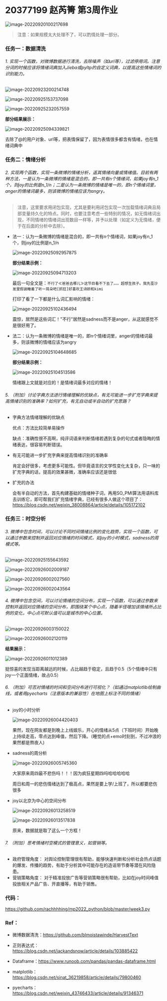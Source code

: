 # 20377199 赵芮箐 第3周作业

![image-20220920100217698](C:\Users\DELL\AppData\Roaming\Typora\typora-user-images\image-20220920100217698.png)

> 注意：如果规模太大处理不了，可以酌情处理一部分。

### 任务一：数据清洗

###### 1. 实现一个函数，对微博数据进行清洗，去除噪声（如url等），过滤停用词。注意分词的时候应该将情绪词典加入Jieba或pyltp的自定义词典，以提高这些情绪词的识别能力。

![image-20220923200214748](C:\Users\DELL\AppData\Roaming\Typora\typora-user-images\image-20220923200214748.png)

![image-20220925153737098](C:\Users\DELL\AppData\Roaming\Typora\typora-user-images\image-20220925153737098.png)

![image-20220925232057559](C:\Users\DELL\AppData\Roaming\Typora\typora-user-images\image-20220925232057559.png)

**部分结果展示：**

![image-20220925094339821](C:\Users\DELL\AppData\Roaming\Typora\typora-user-images\image-20220925094339821.png)

去除了@的用户对象、url等，把表情保留了，因为表情很多都含有情绪，也在情绪词典中

### 任务二：情绪分析

###### 2. 实现两个函数，实现一条微博的情绪分析，返其情绪向量或情绪值。目前有两种方法，一是认为一条微博的情绪是混合的，即一共有n个情绪词，如果joy有n_1个，则joy的比例是n_1/n；二是认为一条微博的情绪是唯一的，即n个情绪词里，anger的情绪词最多，则该微博的情绪应该为angry。

>注意，这里要求用闭包实现，尤其是要利用闭包实现一次加载情绪词典且局部变量持久化的特点。同时，也要注意考虑一些特别的情况，如无情绪词出现，不同情绪的情绪词出现数目一样等，并予以处理（如定义为无情绪，便于在后面的分析中去除）。

- 法一：认为一条微博的情绪是混合的，即一共有n个情绪词，如果joy有n_1个，则joy的比例是n_1/n

  ![image-20220925092957875](C:\Users\DELL\AppData\Roaming\Typora\typora-user-images\image-20220925092957875.png)

  **部分结果示例：**

  ![image-20220925094713203](C:\Users\DELL\AppData\Roaming\Typora\typora-user-images\image-20220925094713203.png)

  最后一句全文是：`不行了≪爸爸去哪儿≫这节目看不下去了。。。超想生孩子。我先歪沙发里假装睡着了听一耳朵吧[抓狂]好喜欢王诗龄和kimi`

  打印了看了一下都是什么词汇影响的情绪：

  ![image-20220925102436494](C:\Users\DELL\AppData\Roaming\Typora\typora-user-images\image-20220925102436494.png)

  震惊，居然是这些词汇！"不行"居然是sadness而不是anger，从这就感觉不是很好用了。

- 法二：认为一条微博的情绪是唯一的，即n个情绪词里，anger的情绪词最多，则该微博的情绪应该为angry

  ![image-20220925104648685](C:\Users\DELL\AppData\Roaming\Typora\typora-user-images\image-20220925104648685.png)

  **部分结果示例：**

  ![image-20220925104513586](C:\Users\DELL\AppData\Roaming\Typora\typora-user-images\image-20220925104513586.png)

  情绪跟上文就是对应的！是情绪词最多对应的情绪！

###### 5. （附加）讨论字典方法进行情绪理解的优缺点，有无可能进一步扩充字典来提高情绪识别的准确率？如何扩充，有无自动或半自动的扩充思路？

- 字典方法情绪理解的优缺点

  优点：方法比较简单易操作

  缺点：准确性很不高啊，纯评词语来判断情绪若遇到复杂的句式或者隐晦的情绪表达，很容易判断错误。

- 有无可能进一步扩充字典来提高情绪识别的准确率
  
  肯定会好很多，考虑更多可能性。但毕竟语言的文学性变化太复杂，只一味的扩充字典的话，提高的效果甚微，准确率应该还是很低
  
- 扩充的办法
  
  会有半自动的方法，首先构建基础的情绪种子词，再用SO_PMI算法用语料库去训练它，即可帮我们扩充情绪字典，已经有很多人做这个项目了：https://blog.csdn.net/weixin_38008864/article/details/105172102

### 任务三：时空分析

###### 3. 微博中包含时间，可以讨论不同时间情绪比例的变化趋势，实现一个函数，可以通过参数来控制并返回对应情绪的时间模式，如joy的小时模式，sadness的周模式等。

![image-20220925155643592](C:\Users\DELL\AppData\Roaming\Typora\typora-user-images\image-20220925155643592.png)

![image-20220926002009187](C:\Users\DELL\AppData\Roaming\Typora\typora-user-images\image-20220926002009187.png)

![image-20220926002027560](C:\Users\DELL\AppData\Roaming\Typora\typora-user-images\image-20220926002027560.png)

![image-20220926002043564](C:\Users\DELL\AppData\Roaming\Typora\typora-user-images\image-20220926002043564.png)

###### 4. 微博中包含空间，可以讨论情绪的空间分布，实现一个函数，可以通过参数来控制并返回对应情绪的空间分布，即围绕某个中心点，随着半径增加该情绪所占比例的变化，中心点可默认值可以是城市的中心位置。

![image-20220926003150022](C:\Users\DELL\AppData\Roaming\Typora\typora-user-images\image-20220926003150022.png)

![image-20220926002120119](C:\Users\DELL\AppData\Roaming\Typora\typora-user-images\image-20220926002120119.png)

**结果展示：**

![image-20220926011012389](C:\Users\DELL\AppData\Roaming\Typora\typora-user-images\image-20220926011012389.png)

挺惊喜的发现当距离越远的时候，占比越趋于稳定，且趋于0.5（5个情绪中只有joy一个正面情绪，故占0.5）

###### 6. （附加）可否对情绪的时间和空间分布进行可视化？（如通过matplotlib绘制曲线，或者用pyecharts（注意版本的兼容性）在地图上标注不同的情绪）

- joy的小时分析

  ![image-20220926004420403](C:\Users\DELL\AppData\Roaming\Typora\typora-user-images\image-20220926004420403.png)

  果然，现在网友都是到晚上上线娱乐，开心的情绪从5点（下班时间）开始晚上持续走高，零点达到峰值，然后下降。（睡觉的点+emo时刻到，不过冲浪的果然都是熬夜人)

- sadness的周分析

  ![image-20220926005745360](C:\Users\DELL\AppData\Roaming\Typora\typora-user-images\image-20220926005745360.png)

  大家原来周四最不悲伤吗！！！因为疯狂星期四吗哈哈哈哈哈

  周日和周一的悲伤情绪达到了极高点，果然是要上学/上班了，所以都要悲伤很多

- joy以北京为中心的空间分布

  ![image-20220926013258519](C:\Users\DELL\AppData\Roaming\Typora\typora-user-images\image-20220926013258519.png)
  
  ![image-20220926013517838](C:\Users\DELL\AppData\Roaming\Typora\typora-user-images\image-20220926013517838.png)
  
  原来，数据就是取了这么一个方框！

###### 7. （附加）思考情绪时空模式的管理意义，如营销等。

- 政府管理角度：
  对舆论控制管理很有帮助，能够快速判断和分析社会热点话题的爆发、传播的趋势，有助于分析其中可能存在的造谣带节奏等潜在风险隐患。
- 营销策略角度：
  对于精准投放广告等营销策略很有帮助，比如在joy时间峰值投放相关产品广告、开直播等，有助于销售。

### 代码：

https://github.com/rachhhhing/mp2022_python/blob/master/week3.py

### Ref：

- 微博数据清洗：https://github.com/blmoistawinde/HarvestText

- 正则表达式：https://blog.csdn.net/jackandsnow/article/details/103885422

- Dataframe：https://www.runoob.com/pandas/pandas-dataframe.html

- matplotlib：https://blog.csdn.net/sinat_36219858/article/details/79800460

- pyecharts：https://blog.csdn.net/weixin_43746433/article/details/91346371